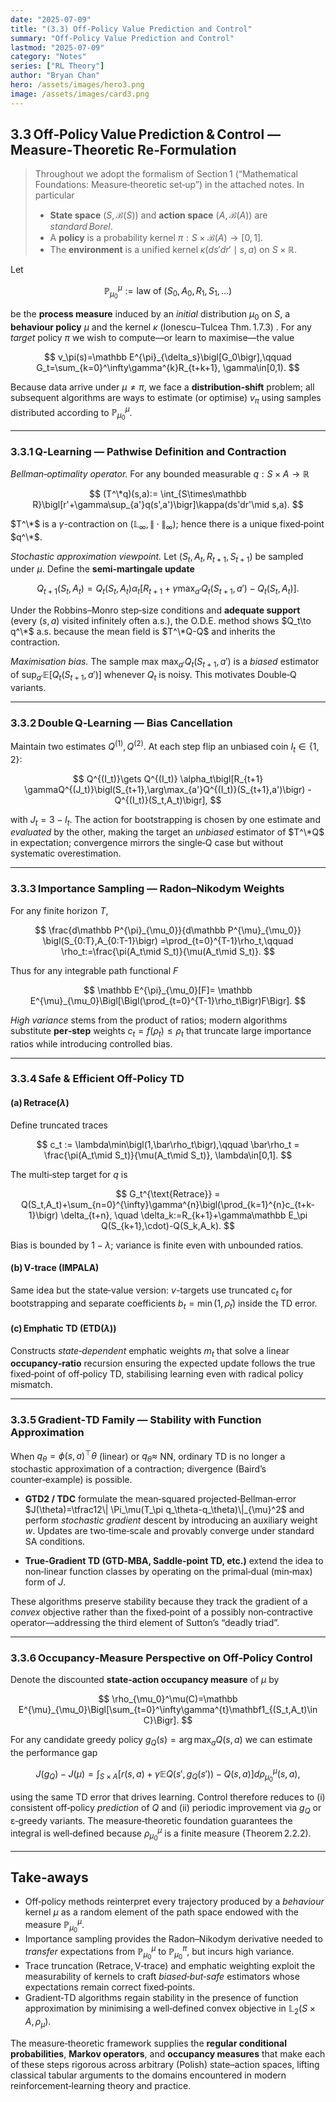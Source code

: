 ```yaml
---
date: "2025-07-09"
title: "(3.3) Off-Policy Value Prediction and Control" 
summary: "Off-Policy Value Prediction and Control"
lastmod: "2025-07-09"
category: "Notes"
series: ["RL Theory"]
author: "Bryan Chan"
hero: /assets/images/hero3.png
image: /assets/images/card3.png
---
```


## 3.3 Off‑Policy Value Prediction & Control — Measure‑Theoretic Re‑Formulation

> Throughout we adopt the formalism of Section 1 (“Mathematical Foundations: Measure‑theoretic set‑up”) in the attached notes. In particular
>
> * **State space** $(S,\mathcal B(S))$ and **action space** $(A,\mathcal B(A))$ are *standard Borel*.
> * A **policy** is a probability kernel $\pi: S\times\mathcal B(A)\to[0,1]$.
> * The **environment** is a unified kernel $\kappa(ds'dr'\mid s,a)$ on $S\times\mathbb R$.&#x20;

Let

$$
\mathbb P^{\mu}_{\mu_0}
:= \text{law of }(S_0,A_0,R_1,S_1,\ldots)
$$

be the **process measure** induced by an *initial* distribution $\mu_0$ on $S$, a **behaviour policy** $\mu$ and the kernel $\kappa$ (Ionescu–Tulcea Thm. 1.7.3) .
For any *target* policy $\pi$ we wish to compute—or learn to maximise—the value

$$
v_\pi(s)=\mathbb E^{\pi}_{\delta_s}\bigl[G_0\bigr],\qquad 
G_t=\sum_{k=0}^\infty\gamma^{k}R_{t+k+1}, \gamma\in[0,1).
$$

Because data arrive under $\mu\neq\pi$, we face a **distribution‑shift** problem; all subsequent algorithms are ways to estimate (or optimise) $v_\pi$ using samples distributed according to $\mathbb P^{\mu}_{\mu_0}$.

---

### 3.3.1 Q‑Learning — Pathwise Definition and Contraction

*Bellman‑optimality operator.*
For any bounded measurable $q:S\times A\to\mathbb R$

$$
(T^\*q)(s,a):= \int_{S\times\mathbb R}\bigl[r'+\gamma\sup_{a'}q(s',a')\bigr]\kappa(ds'dr'\mid s,a).
$$

$T^\*$ is a $\gamma$-contraction on $(\mathbb L_\infty,\|\cdot\|_\infty)$; hence there is a unique fixed‑point $q^\*$.

*Stochastic approximation viewpoint.*
Let $(S_t,A_t,R_{t+1},S_{t+1})$ be sampled under $\mu$.
Define the **semi‑martingale update**

$$
Q_{t+1}(S_t,A_t)
=Q_t(S_t,A_t)
\alpha_t\bigl[R_{t+1}+\gamma\max_{a'}Q_t(S_{t+1},a')-Q_t(S_t,A_t)\bigr].
$$

Under the Robbins–Monro step‑size conditions and **adequate support** (every $(s,a)$ visited infinitely often a.s.), the O.D.E. method shows $Q_t\to q^\*$ a.s. because the mean field is $T^\*Q-Q$ and inherits the contraction.

*Maximisation bias.*
The sample max $\max_{a'}Q_t(S_{t+1},a')$ is a *biased* estimator of $\sup_{a'}\mathbb E[Q_t(S_{t+1},a')]$ whenever $Q_t$ is noisy. This motivates Double‑Q variants.

---

### 3.3.2 Double Q‑Learning — Bias Cancellation

Maintain two estimates $Q^{(1)},Q^{(2)}$.
At each step flip an unbiased coin $I_t\in\{1,2\}$:

$$
Q^{(I_t)}\gets Q^{(I_t)}
\alpha_t\bigl[R_{t+1}
\gammaQ^{(J_t)}\bigl(S_{t+1},\arg\max_{a'}Q^{(I_t)}(S_{t+1},a')\bigr)
-Q^{(I_t)}(S_t,A_t)\bigr],
$$

with $J_t=3-I_t$.
The action for bootstrapping is chosen by one estimate and *evaluated* by the other, making the target an *unbiased* estimator of $T^\*Q$ in expectation; convergence mirrors the single‑Q case but without systematic overestimation.

---

### 3.3.3 Importance Sampling — Radon–Nikodym Weights

For any finite horizon $T$,

$$
\frac{d\mathbb P^{\pi}_{\mu_0}}{d\mathbb P^{\mu}_{\mu_0}}
\bigl(S_{0:T},A_{0:T-1}\bigr)
=\prod_{t=0}^{T-1}\rho_t,\qquad
\rho_t:=\frac{\pi(A_t\mid S_t)}{\mu(A_t\mid S_t)}.
$$

Thus for any integrable path functional $F$

$$
\mathbb E^{\pi}_{\mu_0}[F]=
\mathbb E^{\mu}_{\mu_0}\Bigl[\Bigl(\prod_{t=0}^{T-1}\rho_t\Bigr)F\Bigr].
$$

*High variance* stems from the product of ratios; modern algorithms substitute **per‑step** weights $c_t=f(\rho_t)\le\rho_t$ that truncate large importance ratios while introducing controlled bias.

---

### 3.3.4 Safe & Efficient Off‑Policy TD

#### (a) Retrace$(\lambda)$

Define truncated traces

$$
c_t := \lambda\min\bigl(1,\bar\rho_t\bigr),\qquad
\bar\rho_t = \frac{\pi(A_t\mid S_t)}{\mu(A_t\mid S_t)}, \lambda\in[0,1].
$$

The multi‑step target for $q$ is

$$
G_t^{\text{Retrace}} =
Q(S_t,A_t)+\sum_{n=0}^{\infty}\gamma^{n}\bigl(\prod_{k=1}^{n}c_{t+k-1}\bigr)
\delta_{t+n},
\quad
\delta_k:=R_{k+1}+\gamma\mathbb E_\pi Q(S_{k+1},\cdot)-Q(S_k,A_k).
$$

Bias is bounded by $1-\lambda$; variance is finite even with unbounded ratios.

#### (b) V‑trace (IMPALA)

Same idea but the state‑value version:   $v$-targets use truncated $c_t$ for bootstrapping and separate coefficients $b_t=\min(1,\bar\rho_t)$ inside the TD error.

#### (c) Emphatic TD (ETD$(\lambda)$)

Constructs *state‑dependent* emphatic weights $m_t$ that solve a linear **occupancy‑ratio** recursion ensuring the expected update follows the true fixed‑point of off‑policy TD, stabilising learning even with radical policy mismatch.

---

### 3.3.5 Gradient‑TD Family — Stability with Function Approximation

When $q_\theta=\phi(s,a)^\top\theta$ (linear) or $q_\theta\approx$ NN, ordinary TD is no longer a stochastic approximation of a contraction; divergence (Baird’s counter‑example) is possible.

* **GTD2 / TDC** formulate the mean‑squared projected‑Bellman‑error
  $J(\theta)=\tfrac12\| \Pi_\mu(T_\pi q_\theta-q_\theta)\|_{\mu}^2$
  and perform *stochastic gradient* descent by introducing an auxiliary weight $w$.
  Updates are two‑time‑scale and provably converge under standard SA conditions.

* **True‑Gradient TD (GTD‑MBA, Saddle‑point TD, etc.)** extend the idea to non‑linear function classes by operating on the primal‑dual (min‑max) form of $J$.

These algorithms preserve stability because they track the gradient of a *convex* objective rather than the fixed‑point of a possibly non‑contractive operator—addressing the third element of Sutton’s “deadly triad”.&#x20;

---

### 3.3.6 Occupancy‑Measure Perspective on Off‑Policy Control

Denote the discounted **state‑action occupancy measure** of $\mu$ by

$$
\rho_{\mu_0}^\mu(C)=\mathbb E^{\mu}_{\mu_0}\Bigl[\sum_{t=0}^\infty\gamma^{t}\mathbf1_{(S_t,A_t)\in C}\Bigr].
$$

For any candidate greedy policy $g_Q(s)=\arg\max_a Q(s,a)$ we can estimate the performance gap

$$
J(g_Q)-J(\mu)=\int_{S\times A}\bigl[r(s,a)+\gamma\mathbb E Q(s',g_Q(s'))-Q(s,a)\bigr]
d\rho_{\mu_0}^{\mu}(s,a),
$$

using the same TD error that drives learning. Control therefore reduces to (i) consistent off‑policy *prediction* of $Q$ and (ii) periodic improvement via $g_Q$ or ε‑greedy variants. The measure‑theoretic foundation guarantees the integral is well‑defined because $\rho_{\mu_0}^{\mu}$ is a finite measure (Theorem 2.2.2).&#x20;

---

## Take‑aways

* Off‑policy methods reinterpret every trajectory produced by a *behaviour* kernel $\mu$ as a random element of the path space endowed with the measure $\mathbb P^{\mu}_{\mu_0}$.
* Importance sampling provides the Radon–Nikodym derivative needed to *transfer* expectations from $\mathbb P^{\mu}_{\mu_0}$ to $\mathbb P^{\pi}_{\mu_0}$, but incurs high variance.
* Trace truncation (Retrace, V‑trace) and emphatic weighting exploit the measurability of kernels to craft *biased‑but‑safe* estimators whose expectations remain correct fixed‑points.
* Gradient‑TD algorithms regain stability in the presence of function approximation by minimising a well‑defined convex objective in $\mathbb L_2(S\times A,\rho_\mu)$.

The measure‑theoretic framework supplies the **regular conditional probabilities**, **Markov operators**, and **occupancy measures** that make each of these steps rigorous across arbitrary (Polish) state–action spaces, lifting classical tabular arguments to the domains encountered in modern reinforcement‑learning theory and practice.

